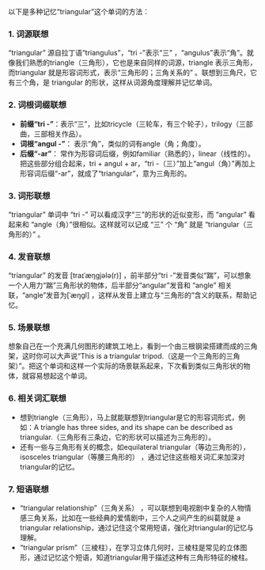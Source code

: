 以下是多种记忆“triangular”这个单词的方法：

### 1. 词源联想
 “triangular” 源自拉丁语“triangulus”，“tri -”表示“三” ，“angulus”表示“角”。就像我们熟悉的triangle（三角形），它也是来自同样的词源，triangle 表示三角形，而triangular 就是形容词形式，表示“三角形的；三角关系的” 。联想到三角尺，它有三个角，是 triangular 的形状，这样从词源角度理解并记忆单词。

### 2. 词根词缀联想
 - **前缀“tri -”**：表示“三”，比如tricycle（三轮车，有三个轮子），trilogy（三部曲，三部相关作品）。
 - **词根“angul -”**： 表示“角”，类似的词有angle（角；角度）。
 - **后缀“-ar”**： 常作为形容词后缀，例如familiar（熟悉的），linear（线性的）。 把这些部分组合起来，tri + angul + ar，“tri -（三）”加上“angul（角）”再加上形容词后缀“-ar”，就成了“triangular”，意为三角形的。

### 3. 词形联想
 “triangular” 单词中 “tri -” 可以看成汉字“三”的形状的近似变形，而 “angular” 看起来和 “angle（角）”很相似。这样就可以记成 “三” 个 “角” 就是 “triangular（三角形的）” 。

### 4. 发音联想
 “triangular” 的发音 [traɪˈæŋɡjələ(r)] ，前半部分“tri -”发音类似“踹”，可以想象一个人用力“踹”三角形状的物体，后半部分“angular”发音和 “angle” 相关联，“angle”发音为[ˈæŋɡl] ，这样从发音上建立与“三角形的”含义的联系，帮助记忆。

### 5. 场景联想
想象自己在一个充满几何图形的建筑工地上，看到一个由三根钢梁搭建而成的三角架，这时你可以大声说“This is a triangular tripod.（这是一个三角形的三角架）”。把这个单词和这样一个实际的场景联系起来，下次看到类似三角形状的物体，就容易想起这个单词。

### 6. 相关词汇联想
 - 想到triangle（三角形），马上就能联想到triangular是它的形容词形式，例如：A triangle has three sides, and its shape can be described as triangular.（三角形有三条边，它的形状可以描述为三角形的）。
 - 还有一些与三角形有关的概念，如equilateral triangular（等边三角形的），isosceles triangular（等腰三角形的） ，通过记住这些相关词汇来加深对triangular的记忆。

### 7. 短语联想
 - “triangular relationship”（三角关系） ，可以联想到电视剧中复杂的人物情感三角关系，比如在一些经典的爱情剧中，三个人之间产生的纠葛就是 a triangular relationship，通过记住这个常用短语，强化对triangular的记忆与理解。
 - “triangular prism”（三棱柱），在学习立体几何时，三棱柱是常见的立体图形，通过记忆这个短语，知道triangular用于描述这种有三角形特征的棱柱。 